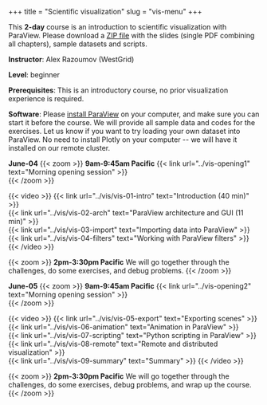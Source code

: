 +++
title = "Scientific visualization"
slug = "vis-menu"
+++

This **2-day** course is an introduction to scientific visualization with ParaView. Please download a
[ZIP file](https://owncloud.westgrid.ca/index.php/s/yG9xbsYLbLymvdZ/download) with the slides (single PDF
combining all chapters), sample datasets and scripts.

**Instructor**: Alex Razoumov (WestGrid)

**Level**: beginner

**Prerequisites**: This is an introductory course, no prior visualization experience is required.

**Software**: Please [install ParaView](https://www.paraview.org/download) on your computer, and
make sure you can start it before the course. We will provide all sample data and codes for the
exercises. Let us know if you want to try loading your own dataset into ParaView. No need to install
Plotly on your computer -- we will have it installed on our remote cluster.

**June-04**
{{< zoom >}}
<b>9am-9:45am Pacific</b> {{< link url="../vis-opening1" text="Morning opening session" >}}<br>
{{< /zoom >}}

{{< video >}}
{{< link url="../vis/vis-01-intro" text="Introduction (40 min)" >}}<br>
{{< link url="../vis/vis-02-arch" text="ParaView architecture and GUI (11 min)" >}}<br>
{{< link url="../vis/vis-03-import" text="Importing data into ParaView" >}}<br>
{{< link url="../vis/vis-04-filters" text="Working with ParaView filters" >}}
{{< /video >}}<br>

{{< zoom >}}
<b>2pm-3:30pm Pacific</b> We will go together through the challenges, do some exercises, and debug problems.
{{< /zoom >}}

**June-05**
{{< zoom >}}
<b>9am-9:45am Pacific</b> {{< link url="../vis-opening2" text="Morning opening session" >}}<br>
{{< /zoom >}}

{{< video >}}
{{< link url="../vis/vis-05-export" text="Exporting scenes" >}}<br>
{{< link url="../vis/vis-06-animation" text="Animation in ParaView" >}}<br>
{{< link url="../vis/vis-07-scripting" text="Python scripting in ParaView" >}}<br>
{{< link url="../vis/vis-08-remote" text="Remote and distributed visualization" >}}<br>
{{< link url="../vis/vis-09-summary" text="Summary" >}}
{{< /video >}}<br>

{{< zoom >}}
<b>2pm-3:30pm Pacific</b> We will go together through the challenges, do some exercises, debug problems, and
wrap up the course.
{{< /zoom >}}
